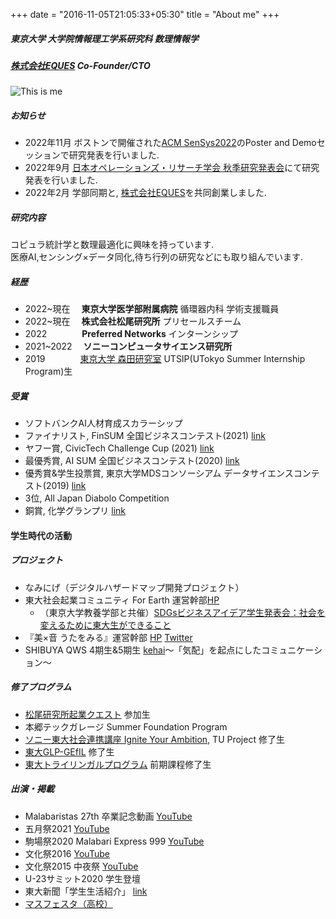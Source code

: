 +++
date = "2016-11-05T21:05:33+05:30"
title = "About me"
+++

##### 東京大学 大学院情報理工学系研究科 数理情報学  
##### [株式会社EQUES](https://www.eques.co.jp) Co-Founder/CTO  


![This is me][1]


##### お知らせ
* 2022年11月 ボストンで開催された[ACM SenSys2022](https://orsj.org/nc2022f/programpage)のPoster and Demoセッションで研究発表を行いました.
* 2022年9月 [日本オペレーションズ・リサーチ学会 秋季研究発表会](https://orsj.org/nc2022f/programpage)にて研究発表を行いました.
* 2022年2月 学部同期と, [株式会社EQUES](https://www.eques.co.jp)を共同創業しました.



##### 研究内容
コピュラ統計学と数理最適化に興味を持っています.   
医療AI,センシング×データ同化,待ち行列の研究などにも取り組んでいます. 

##### 経歴
* 2022~現在 　**東京大学医学部附属病院** 循環器内科 学術支援職員
* 2022~現在 　**株式会社松尾研究所** プリセールスチーム
* 2022　　　　**Preferred Networks** インターンシップ
* 2021~2022 　**ソニーコンピュータサイエンス研究所**
* 2019　　　　[東京大学 森田研究室](http://www.hsd.k.u-tokyo.ac.jp/contents/member.html) UTSIP(UTokyo Summer Internship Program)生

##### 受賞
* ソフトバンクAI人材育成スカラーシップ
* ファイナリスト, FinSUM 全国ビジネスコンテスト(2021) [link]()
* ヤフー賞, CivicTech Challenge Cup (2021) [link](https://ccc2021.code4japan.org)
* 最優秀賞, AI SUM 全国ビジネスコンテスト(2020) [link]()
* 優秀賞&学生投票賞, 東京大学MDSコンソーシアム データサイエンスコンテスト(2019) [link]()
* 3位, All Japan Diabolo Competition
* 銅賞, 化学グランプリ [link](http://gp.csj.jp/media/common/gp2016results.pdf)


#### 学生時代の活動
##### プロジェクト
* なみにげ（デジタルハザードマップ開発プロジェクト）
* 東大社会起業コミュニティ For Earth 運営幹部[HP](https://forearthut.com)
    - （東京大学教養学部と共催）[SDGsビジネスアイデア学生発表会：社会を変えるために東大生ができること](http://presentation.sdgs.c.u-tokyo.ac.jp/poster2022.html)
* 『美×音 うたをみる』運営幹部 [HP](https://utawomiru.net) [Twitter](https://twitter.com/bion_exibi_conc)
* SHIBUYA QWS 4期生&5期生 [kehai](https://shibuya-qws.com/project/kehai)〜「気配」を起点にしたコミュニケーション〜

##### 修了プログラム
* [松尾研究所起業クエスト](https://weblab.t.u-tokyo.ac.jp/kigyoquest/) 参加生
* 本郷テックガレージ Summer Foundation Program
* [ソニー東大社会連携講座 Ignite Your Ambition](https://ignite-your-ambition.com), TU Project 修了生
* [東大GLP-GEfIL](https://www.glp.u-tokyo.ac.jp) 修了生
* [東大トライリンガルプログラム](http://www.cgcs.c.u-tokyo.ac.jp/tlp/) 前期課程修了生



##### 出演・掲載
* Malabaristas 27th 卒業記念動画 [YouTube](https://www.youtube.com/watch?v=dTdfhJqUMZ4)
* 五月祭2021 [YouTube](https://www.youtube.com/watch?v=u07cxDtxN-o)
* 駒場祭2020 Malabari Express 999 [YouTube](https://www.youtube.com/watch?v=d9ymiS7msO0)
* 文化祭2016 [YouTube](https://www.youtube.com/watch?v=moXHALZKg6w)
* 文化祭2015 中夜祭 [YouTube](https://www.youtube.com/watch?v=BbQ4kZXcXEQ)
* U-23サミット2020 学生登壇
* 東大新聞「学生生活紹介」 [link](https://www.todaishimbun.org/koukigakuseiseikatsu20210619/)
* [マスフェスタ（高校）](https://otemae-hs.ed.jp/ssh/dat/2015mathfesta_report.pdf)


[1]: /img/me.png




